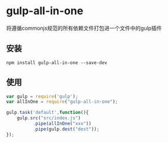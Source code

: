 # gulp-all-in-one
将遵循commonjs规范的所有依赖文件打包进一个文件中的gulp插件

## 安装
```shell
npm install gulp-all-in-one --save-dev
```

## 使用
```javascript
var gulp = require('gulp');
var allInOne = require("gulp-all-in-one");

gulp.task('default',function(){
    gulp.src("src/index.js")
	      .pipe(allInOne("xxx"))
	      .pipe(gulp.dest("dest"));
});
```
